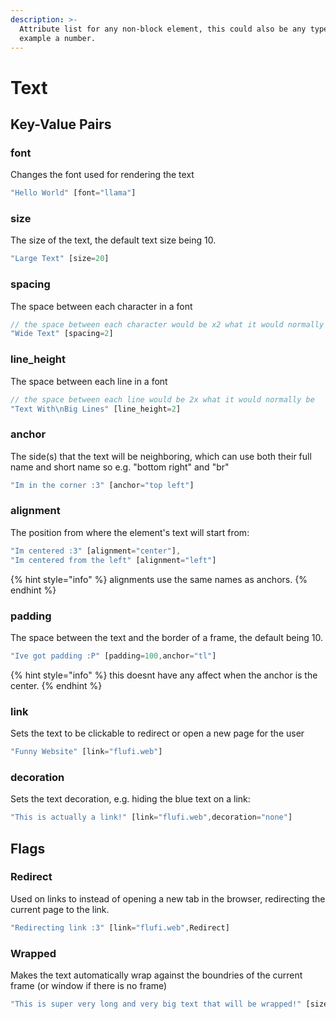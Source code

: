 ```yaml
---
description: >-
  Attribute list for any non-block element, this could also be any type, for
  example a number.
---
```


# Text

## Key-Value Pairs

### font

Changes the font used for rendering the text

```javascript
"Hello World" [font="llama"]
```

### size

The size of the text, the default text size being 10.

```javascript
"Large Text" [size=20]
```

### spacing

The space between each character in a font

```javascript
// the space between each character would be x2 what it would normally be
"Wide Text" [spacing=2]
```

### line\_height

The space between each line in a font

```javascript
// the space between each line would be 2x what it would normally be
"Text With\nBig Lines" [line_height=2]
```

### anchor

The side(s) that the text will be neighboring, which can use both their full name and short name so e.g. "bottom right" and "br"

```javascript
"Im in the corner :3" [anchor="top left"]
```

### alignment

The position from where the element's text will start from:

```javascript
"Im centered :3" [alignment="center"],
"Im centered from the left" [alignment="left"]
```

{% hint style="info" %}
alignments use the same names as anchors.
{% endhint %}

### padding

The space between the text and the border of a frame, the default being 10.

```javascript
"Ive got padding :P" [padding=100,anchor="tl"]
```

{% hint style="info" %}
this doesnt have any affect when the anchor is the center.
{% endhint %}

### link

Sets the text to be clickable to redirect or open a new page for the user

```javascript
"Funny Website" [link="flufi.web"]
```

### decoration

Sets the text decoration, e.g. hiding the blue text on a link:

```javascript
"This is actually a link!" [link="flufi.web",decoration="none"]
```

## Flags

### Redirect

Used on links to instead of opening a new tab in the browser, redirecting the current page to the link.

```javascript
"Redirecting link :3" [link="flufi.web",Redirect]
```

### Wrapped

Makes the text automatically wrap against the boundries of the current frame (or window if there is no frame)

```javascript
"This is super very long and very big text that will be wrapped!" [size=50,Wrapped]
```
